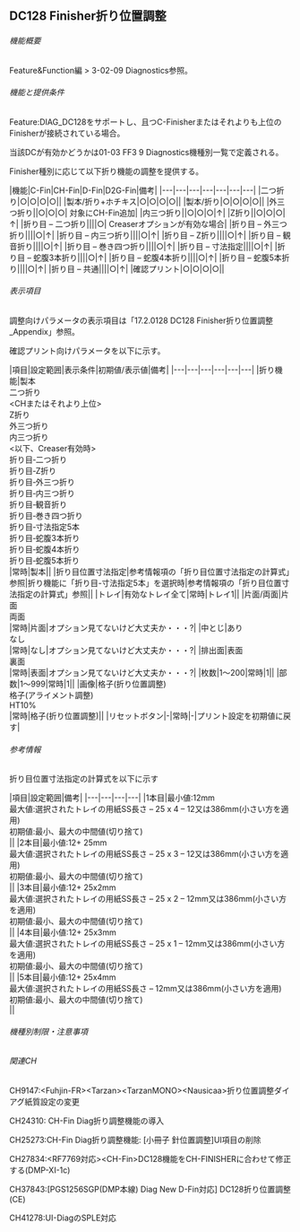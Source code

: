 ## DC128 Finisher折り位置調整 

###### 機能概要

Feature&Function編 > 3-02-09 Diagnostics参照。

###### 機能と提供条件

Feature:DIAG\_DC128をサポートし、且つC-Finisherまたはそれよりも上位のFinisherが接続されている場合。

当該DCが有効かどうかは01-03 FF3 9 Diagnostics機種別一覧で定義される。

Finisher種別に応じて以下折り機能の調整を提供する。

|機能|C-Fin|CH-Fin|D-Fin|D2G-Fin|備考|
|---|---|---|---|---|---|---|
|二つ折り|○|○|○|○||
|製本/折り+ホチキス|○|○|○|○||
|製本/折り|○|○|○|○||
|外三つ折り||○|○|○|<CH24310> 対象にCH-Fin追加|
|内三つ折り||○|○|○|↑|
|Z折り||○|○|○|↑|
|折り目 – 二つ折り||||○|<CH37843> Creaserオプションが有効な場合|
|折り目 – 外三つ折り||||○|↑|
|折り目 – 内三つ折り||||○|↑|
|折り目 – Z折り||||○|↑|
|折り目 – 観音折り||||○|↑|
|折り目 – 巻き四つ折り||||○|↑|
|折り目 – 寸法指定||||○|↑|
|折り目 – 蛇腹3本折り||||○|↑|
|折り目 – 蛇腹4本折り||||○|↑|
|折り目 – 蛇腹5本折り||||○|↑|
|折り目 – 共通||||○|↑|
|確認プリント|○|○|○|○||


###### 表示項目

調整向けパラメータの表示項目は「17.2.0128 DC128
Finisher折り位置調整\_Appendix」参照。

確認プリント向けパラメータを以下に示す。

|項目|設定範囲|表示条件|初期値/表示値|備考|
|---|---|---|---|---|---|
|折り機能|製本<br/>二つ折り<br/><CHまたはそれより上位><br/>Z折り<br/>外三つ折り<br/>内三つ折り<br/><以下、Creaser有効時><br/>折り目‐二つ折り<br/>折り目‐Z折り<br/>折り目‐外三つ折り<br/>折り目‐内三つ折り<br/>折り目‐観音折り<br/>折り目‐巻き四つ折り<br/>折り目‐寸法指定5本<br/>折り目‐蛇腹3本折り<br/>折り目‐蛇腹4本折り<br/>折り目‐蛇腹5本折り<br/>|常時|製本||
|折り目位置寸法指定|参考情報項の「折り目位置寸法指定の計算式」参照|折り機能に「折り目-寸法指定5本」を選択時|参考情報項の「折り目位置寸法指定の計算式」参照||
|トレイ|有効なトレイ全て|常時|トレイ1||
|片面/両面|片面<br/>両面<br/>|常時|片面|オプション見てないけど大丈夫か・・・?|
|中とじ|あり<br/>なし<br/>|常時|なし|オプション見てないけど大丈夫か・・・?|
|排出面|表面<br/>裏面<br/>|常時|表面|オプション見てないけど大丈夫か・・・?|
|枚数|1～200|常時|1||
|部数|1～999|常時|1||
|画像|格子(折り位置調整)<br/>格子(アライメント調整)<br/>HT10%<br/>|常時|格子(折り位置調整)||
|リセットボタン|-|常時|-|プリント設定を初期値に戻す|


###### 参考情報

折り目位置寸法指定の計算式を以下に示す

|項目|設定範囲|備考|
|---|---|---|---|
|1本目|最小値:12mm<br/>最大値:選択されたトレイの用紙SS長さ – 25 x 4 – 12又は386mm(小さい方を適用)<br/>初期値:最小、最大の中間値(切り捨て)<br/>||
|2本目|最小値:12+ 25mm<br/>最大値:選択されたトレイの用紙SS長さ – 25 x 3 – 12又は386mm(小さい方を適用)<br/>初期値:最小、最大の中間値(切り捨て)<br/>||
|3本目|最小値:12+ 25x2mm<br/>最大値:選択されたトレイの用紙SS長さ – 25 x 2 – 12mm又は386mm(小さい方を適用)<br/>初期値:最小、最大の中間値(切り捨て)<br/>||
|4本目|最小値:12+ 25x3mm<br/>最大値:選択されたトレイの用紙SS長さ – 25 x 1 – 12mm又は386mm(小さい方を適用)<br/>初期値:最小、最大の中間値(切り捨て)<br/>||
|5本目|最小値:12+ 25x4mm<br/>最大値:選択されたトレイの用紙SS長さ – 12mm又は386mm(小さい方を適用)<br/>初期値:最小、最大の中間値(切り捨て)<br/>||


###### 機種別制限・注意事項

###### 関連CH

CH9147:<Fuhjin-FR&gt;&lt;Tarzan&gt;&lt;TarzanMONO&gt;&lt;Nausicaa>折り位置調整ダイアグ紙質設定の変更

CH24310:<Diag> CH-Fin Diag折り調整機能の導入

CH25273:<CH24319>CH-Fin Diag折り調整機能: \[小冊子
針位置調整\]UI項目の削除

CH27834:<RF7769対応&gt;&lt;CH-Fin>DC128機能をCH-FINISHERに合わせて修正する(DMP-XI-1c)

CH37843:\[PGS1256SGP(DMP本線) Diag New D-Fin対応\]
DC128折り位置調整(CE)

CH41278:UI-DiagのSPLE対応